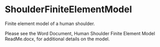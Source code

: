 # ShoulderFiniteElementModel
Finite element model of a human shoulder.

Please see the Word Document, Human Shoulder Finite Element Model ReadMe.docx, for additional details on the model.
